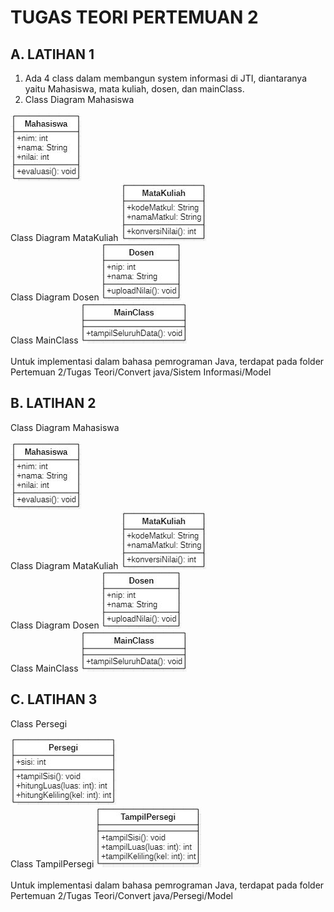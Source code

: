 # TUGAS TEORI PERTEMUAN 2

## A. LATIHAN 1
1. Ada 4 class dalam membangun system informasi di JTI, diantaranya yaitu Mahasiswa, mata kuliah, dosen, dan mainClass.
2. Class Diagram Mahasiswa

<img src="Mahasiswa.JPG">
<br>
Class Diagram MataKuliah

<img src="Mata Kuliah.JPG">
<br>
Class Diagram Dosen

<img src="Dosen.JPG">
<br>
Class MainClass

<img src="Main Class.JPG">
<br><br>
Untuk implementasi dalam bahasa pemrograman Java, terdapat pada folder Pertemuan 2/Tugas Teori/Convert java/Sistem Informasi/Model

## B. LATIHAN 2

Class Diagram Mahasiswa

<img src="Mahasiswa.JPG">
<br>
Class Diagram MataKuliah

<img src="Mata Kuliah.JPG">
<br>
Class Diagram Dosen

<img src="Dosen.JPG">
<br>
Class MainClass

<img src="Main Class.JPG">
<br>

## C. LATIHAN 3

Class Persegi

<img src="Persegi.JPG">
<br>
Class TampilPersegi

<img src="Tampil Persegi.JPG">
<br><br>
Untuk implementasi dalam bahasa pemrograman Java, terdapat pada folder Pertemuan 2/Tugas Teori/Convert java/Persegi/Model

